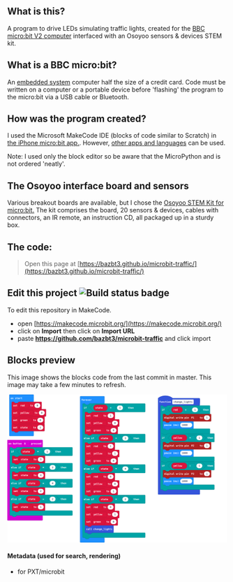 ## What is this?

A program to drive LEDs simulating traffic lights, created for the [BBC micro:bit V2 computer](https://microbit.org) interfaced with an Osoyoo sensors & devices STEM kit.

## What is a BBC micro:bit?

An [embedded system](https://en.wikipedia.org/wiki/Embedded_system) computer half the size of a credit card.  Code must be written on a computer or a portable device before 'flashing' the program to the micro:bit via a USB cable or Bluetooth.

## How was the program created?

I used the Microsoft MakeCode IDE (blocks of code similar to Scratch) in [the iPhone micro:bit app.](https://apps.apple.com/gb/app/micro-bit/id1092687276).  However, [other apps and languages](https://microbit.org/code/) can be used.

Note: I used only the block editor so be aware that the MicroPython and is not ordered 'neatly'.

## The Osoyoo interface board and sensors

Various breakout boards are available, but I chose the [Osoyoo STEM Kit for micro:bit.](https://osoyoo.com/2019/06/13/osoyoo-steam-kit-for-microbit/)  The kit comprises the board, 20 sensors & devices, cables with connectors, an IR remote, an instruction CD, all packaged up in a sturdy box.

## The code:

> Open this page at [https://bazbt3.github.io/microbit-traffic/](https://bazbt3.github.io/microbit-traffic/)

## Edit this project ![Build status badge](https://github.com/bazbt3/microbit-traffic/workflows/MakeCode/badge.svg)

To edit this repository in MakeCode.

* open [https://makecode.microbit.org/](https://makecode.microbit.org/)
* click on **Import** then click on **Import URL**
* paste **https://github.com/bazbt3/microbit-traffic** and click import

## Blocks preview

This image shows the blocks code from the last commit in master.
This image may take a few minutes to refresh.

![A rendered view of the blocks](https://github.com/bazbt3/microbit-traffic/raw/master/.github/makecode/blocks.png)

#### Metadata (used for search, rendering)

* for PXT/microbit
<script src="https://makecode.com/gh-pages-embed.js"></script><script>makeCodeRender("{{ site.makecode.home_url }}", "{{ site.github.owner_name }}/{{ site.github.repository_name }}");</script>
